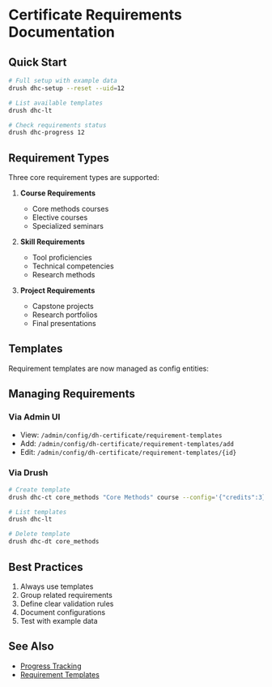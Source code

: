 # Certificate Requirements Documentation

## Quick Start

```bash
# Full setup with example data
drush dhc-setup --reset --uid=12

# List available templates
drush dhc-lt

# Check requirements status
drush dhc-progress 12
```

## Requirement Types

Three core requirement types are supported:

1. **Course Requirements**
   - Core methods courses
   - Elective courses
   - Specialized seminars

2. **Skill Requirements**
   - Tool proficiencies
   - Technical competencies
   - Research methods

3. **Project Requirements**
   - Capstone projects
   - Research portfolios
   - Final presentations

## Templates

Requirement templates are now managed as config entities:

## Managing Requirements

### Via Admin UI
- View: `/admin/config/dh-certificate/requirement-templates`
- Add: `/admin/config/dh-certificate/requirement-templates/add`
- Edit: `/admin/config/dh-certificate/requirement-templates/{id}`

### Via Drush
```bash
# Create template
drush dhc-ct core_methods "Core Methods" course --config='{"credits":3}'

# List templates
drush dhc-lt

# Delete template
drush dhc-dt core_methods
```

## Best Practices

1. Always use templates
2. Group related requirements
3. Define clear validation rules
4. Document configurations
5. Test with example data

## See Also

- [Progress Tracking](progress.md)
- [Requirement Templates](requirement-templates.md)
